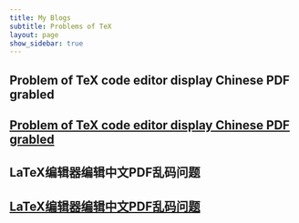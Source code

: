 ```yaml
---
title: My Blogs
subtitle: Problems of TeX
layout: page
show_sidebar: true
---
```


## Problem of TeX code editor display Chinese PDF grabled

## [Problem of TeX code editor display Chinese PDF grabled](https://basinchen.github.io/latexproblem/texblog/garbledproblem1en/)






## LaTeX编辑器编辑中文PDF乱码问题

## [LaTeX编辑器编辑中文PDF乱码问题](https://basinchen.github.io/latexproblem/texblog/garbledproblem1cn)